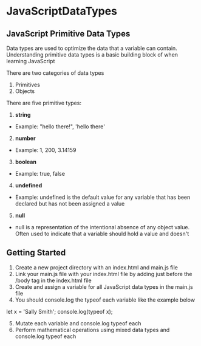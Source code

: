 # JavaScriptDataTypes

## JavaScript Primitive Data Types

Data types are used to optimize the data that a variable can contain. Understanding primitive data types is a basic building block of when learning JavaScript

There are two categories of data types
1. Primitives
2. Objects

There are five primitive types:
1. **string**
- Example: "hello there!", 'hello there'

2. **number**
- Example: 1, 200, 3.14159

3. **boolean**
- Example: true, false
4. **undefined**
  * Example: undefined is the default value for any variable that has been declared but has not been assigned a value

5. **null**
- null is a representation of the intentional absence of any object value. Often used to indicate that a variable should hold a value and doesn't

## Getting Started

1. Create a new project directory with an index.html and main.js file
2. Link your main.js file with your index.html file by adding <script src="main.js"></script> just before the /body tag in the index.html file
3. Create and assign a variable for all JavaScript data types in the main.js file
4. You should console.log the typeof each variable like the example below

let x = 'Sally Smith';
console.log(typeof x);

5. Mutate each variable and console.log typeof each
6. Perform mathematical operations using mixed data types and console.log typeof each
